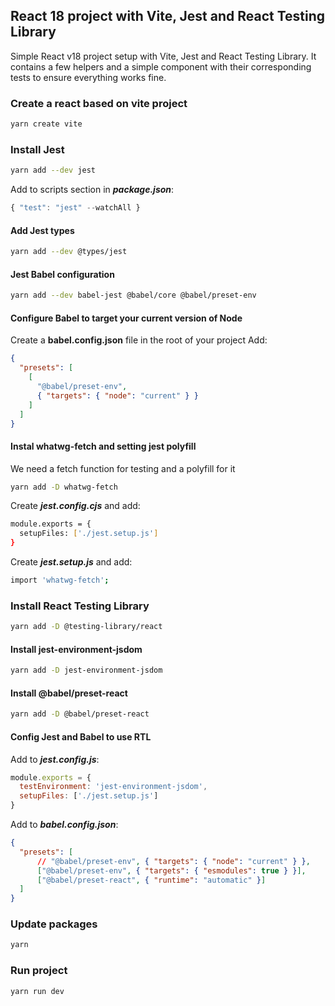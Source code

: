 ## React 18 project with Vite, Jest and React Testing Library
Simple React v18 project setup with Vite, Jest and React Testing Library. It contains a few helpers and a simple component with their corresponding tests to ensure everything works fine.

### Create a react based on vite project
``` sh
yarn create vite
```

### Install Jest
 ``` sh 
 yarn add --dev jest
 ```
 
Add to scripts section in ***package.json***:
 ``` js
{ "test": "jest" --watchAll } 
 ```

#### Add Jest types
```sh
yarn add --dev @types/jest
 ```
 
#### Jest Babel configuration
```sh
yarn add --dev babel-jest @babel/core @babel/preset-env
```

#### Configure Babel to target your current version of Node
Create a **babel.config.json** file in the root of your project
Add:
```json
{
  "presets": [
    [
      "@babel/preset-env",
      { "targets": { "node": "current" } }
    ]
  ]
}
```

#### Instal whatwg-fetch and setting jest polyfill
We need a fetch function for testing and a polyfill for it
```sh
yarn add -D whatwg-fetch
```

Create ***jest.config.cjs*** and add:
```sh
module.exports = {
  setupFiles: ['./jest.setup.js']
}
```

Create ***jest.setup.js*** and add:
```sh
import 'whatwg-fetch';
```

### Install React Testing Library
```sh
yarn add -D @testing-library/react
```

#### Install jest-environment-jsdom
```sh
yarn add -D jest-environment-jsdom
```

#### Install @babel/preset-react
```sh
yarn add -D @babel/preset-react
```

#### Config Jest and Babel to use RTL
Add to ***jest.config.js***:

```js
module.exports = {
  testEnvironment: 'jest-environment-jsdom',
  setupFiles: ['./jest.setup.js']
}
```

Add to ***babel.config.json***:

```json
{
  "presets": [
      // "@babel/preset-env", { "targets": { "node": "current" } },
      ["@babel/preset-env", { "targets": { "esmodules": true } }],
      ["@babel/preset-react", { "runtime": "automatic" }]
  ]
}
```

### Update packages
```sh
yarn
 ```
 
### Run project
```sh
yarn run dev
 ```
